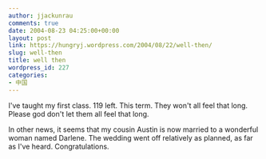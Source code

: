 ```yaml
---
author: jjackunrau
comments: true
date: 2004-08-23 04:25:00+00:00
layout: post
link: https://hungryj.wordpress.com/2004/08/22/well-then/
slug: well-then
title: well then
wordpress_id: 227
categories:
- 中国
---
```


I've taught my first class.  119 left.  This term.  They won't all feel that long.  Please god don't let them all feel that long.
  

  
In other news, it seems that my cousin Austin is now married to a wonderful woman named Darlene.  The wedding went off relatively as planned, as far as I've heard. Congratulations.
